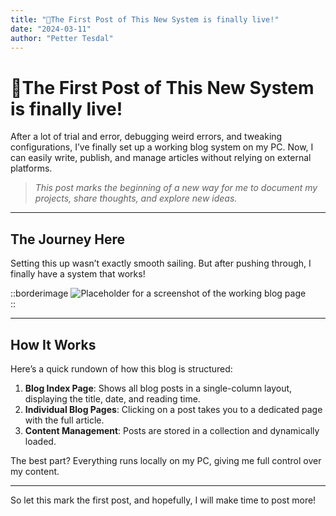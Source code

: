 ```yaml
---
title: "🎉The First Post of This New System is finally live!"
date: "2024-03-11"
author: "Petter Tesdal"
---
```



# 🎉The First Post of This New System is finally live!

After a lot of trial and error, debugging weird errors, and tweaking configurations, I’ve finally set up a working blog system on my PC. Now, I can easily write, publish, and manage articles without relying on external platforms.  

<!--more-->
> _This post marks the beginning of a new way for me to document my projects, share thoughts, and explore new ideas._  

---

## The Journey Here  
Setting this up wasn’t exactly smooth sailing. But after pushing through, I finally have a system that works!  

::borderimage
![Placeholder for a screenshot of the working blog page](/articles/blog-screenshot.png)  
::

---

## How It Works  
Here’s a quick rundown of how this blog is structured:  
1. **Blog Index Page**: Shows all blog posts in a single-column layout, displaying the title, date, and reading time.  
2. **Individual Blog Pages**: Clicking on a post takes you to a dedicated page with the full article.  
3. **Content Management**: Posts are stored in a collection and dynamically loaded.  

The best part? Everything runs locally on my PC, giving me full control over my content.  


---

So let this mark the first post, and hopefully, I will make time to post more!
